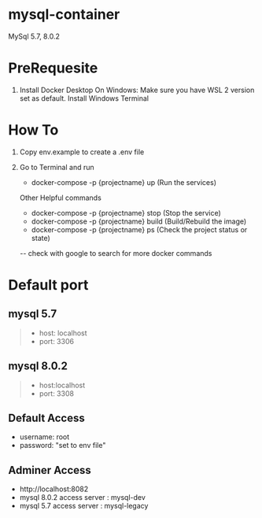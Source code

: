 # mysql-container
 MySql 5.7, 8.0.2

# PreRequesite
1. Install Docker Desktop
On Windows:
  Make sure you have WSL 2 version set as default.
  Install Windows Terminal
  
# How To

1. Copy env.example to create a .env file
2. Go to Terminal and run
   - docker-compose -p {projectname} up  (Run the services)
   
   Other Helpful commands
     - docker-compose -p {projectname} stop (Stop the service)
     - docker-compose -p {projectname} build  (Build/Rebuild the image)
     - docker-compose -p {projectname} ps (Check the project status or state)
   
   -- check with google to search for more docker commands

# Default port
## mysql 5.7
> - host: localhost
> - port: 3306
 
## mysql 8.0.2
> - host:localhost
> - port: 3308
 
## Default Access
- username: root
- password: "set to env file"

## Adminer Access
- http://localhost:8082
- mysql 8.0.2 access server : mysql-dev
- mysql 5.7 access server :  mysql-legacy

